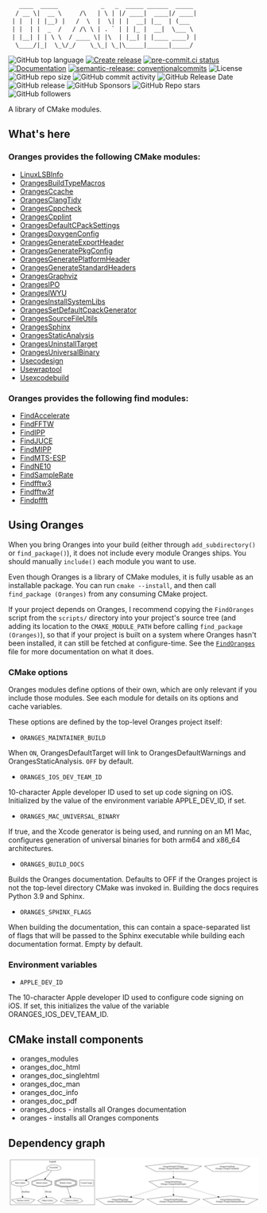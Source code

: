<!-- markdownlint-disable -->
<!-- editorconfig-checker-disable -->
```
   ____  _____            _   _  _____ ______  _____
  / __ \|  __ \     /\   | \ | |/ ____|  ____|/ ____|
 | |  | | |__) |   /  \  |  \| | |  __| |__  | (___
 | |  | |  _  /   / /\ \ | . ` | | |_ |  __|  \___ \
 | |__| | | \ \  / ____ \| |\  | |__| | |____ ____) |
  \____/|_|  \_\/_/    \_\_| \_|\_____|______|_____/
```

![GitHub top language](https://img.shields.io/github/languages/top/benthevining/Oranges)
[![Create release](https://github.com/benthevining/Oranges/actions/workflows/release.yml/badge.svg)](https://github.com/benthevining/Oranges/actions/workflows/release.yml)
[![pre-commit.ci status](https://results.pre-commit.ci/badge/github/benthevining/Oranges/main.svg)](https://results.pre-commit.ci/latest/github/benthevining/Oranges/main)
[![Documentation](https://readthedocs.org/projects/oranges/badge/?version=latest)](https://oranges.readthedocs.io/en/latest/?badge=latest)
[![semantic-release: conventionalcommits](https://img.shields.io/badge/semantic--release-conventionalcommits-e10079?logo=semantic-release)](https://github.com/semantic-release/semantic-release)
![License](https://img.shields.io/github/license/benthevining/Oranges)
![GitHub repo size](https://img.shields.io/github/repo-size/benthevining/Oranges)
![GitHub commit activity](https://img.shields.io/github/commit-activity/m/benthevining/Oranges)
![GitHub Release Date](https://img.shields.io/github/release-date/benthevining/Oranges)
![GitHub release](https://img.shields.io/github/v/release/benthevining/Oranges)
![GitHub Sponsors](https://img.shields.io/github/sponsors/benthevining?style=social)
![GitHub Repo stars](https://img.shields.io/github/stars/benthevining/Oranges?style=social)
![GitHub followers](https://img.shields.io/github/followers/benthevining?style=social)

A library of CMake modules.

## What's here

### Oranges provides the following CMake modules:

  * [LinuxLSBInfo](modules/general/LinuxLSBInfo.cmake)
  * [OrangesBuildTypeMacros](modules/general/OrangesBuildTypeMacros.cmake)
  * [OrangesCcache](modules/general/OrangesCcache.cmake)
  * [OrangesClangTidy](modules/static_analysis/OrangesClangTidy.cmake)
  * [OrangesCppcheck](modules/static_analysis/OrangesCppcheck.cmake)
  * [OrangesCpplint](modules/static_analysis/OrangesCpplint.cmake)
  * [OrangesDefaultCPackSettings](modules/installing/OrangesDefaultCPackSettings.cmake)
  * [OrangesDoxygenConfig](modules/documentation/OrangesDoxygenConfig.cmake)
  * [OrangesGenerateExportHeader](modules/code_generation/OrangesGenerateExportHeader.cmake)
  * [OrangesGeneratePkgConfig](modules/installing/OrangesGeneratePkgConfig.cmake)
  * [OrangesGeneratePlatformHeader](modules/code_generation/OrangesGeneratePlatformHeader.cmake)
  * [OrangesGenerateStandardHeaders](modules/code_generation/OrangesGenerateStandardHeaders.cmake)
  * [OrangesGraphviz](modules/documentation/OrangesGraphviz.cmake)
  * [OrangesIPO](modules/general/OrangesIPO.cmake)
  * [OrangesIWYU](modules/static_analysis/OrangesIWYU.cmake)
  * [OrangesInstallSystemLibs](modules/installing/OrangesInstallSystemLibs.cmake)
  * [OrangesSetDefaultCpackGenerator](modules/installing/OrangesSetDefaultCpackGenerator.cmake)
  * [OrangesSourceFileUtils](modules/general/OrangesSourceFileUtils.cmake)
  * [OrangesSphinx](modules/documentation/OrangesSphinx.cmake)
  * [OrangesStaticAnalysis](modules/static_analysis/OrangesStaticAnalysis.cmake)
  * [OrangesUninstallTarget](modules/installing/OrangesUninstallTarget.cmake)
  * [OrangesUniversalBinary](modules/general/OrangesUniversalBinary.cmake)
  * [Usecodesign](modules/code_signing/Usecodesign.cmake)
  * [Usewraptool](modules/code_signing/Usewraptool.cmake)
  * [Usexcodebuild](modules/general/Usexcodebuild.cmake)

### Oranges provides the following find modules:

  * [FindAccelerate](modules/finders/FindAccelerate.cmake)
  * [FindFFTW](modules/finders/FFTW/FindFFTW.cmake)
  * [FindIPP](modules/finders/FindIPP.cmake)
  * [FindJUCE](modules/finders/FindJUCE.cmake)
  * [FindMIPP](modules/finders/FindMIPP.cmake)
  * [FindMTS-ESP](modules/finders/FindMTS-ESP.cmake)
  * [FindNE10](modules/finders/FindNE10.cmake)
  * [FindSampleRate](modules/finders/FindSampleRate.cmake)
  * [Findfftw3](modules/finders/FFTW/Findfftw3.cmake)
  * [Findfftw3f](modules/finders/FFTW/Findfftw3f.cmake)
  * [Findpffft](modules/finders/Findpffft.cmake)

## Using Oranges

When you bring Oranges into your build (either through ``add_subdirectory()`` or ``find_package()``), it does not include every module Oranges ships. You should manually ``include()`` each module you want to use.

Even though Oranges is a library of CMake modules, it is fully usable as an installable package.
You can run ``cmake --install``, and then call ``find_package (Oranges)`` from any consuming CMake project.

If your project depends on Oranges, I recommend copying the ``FindOranges`` script from the ``scripts/`` directory into your project's source tree (and adding its location to the ``CMAKE_MODULE_PATH`` before calling ``find_package (Oranges)``), so that if your project is built on a system where Oranges hasn't been installed, it can still be fetched at configure-time.
See the [``FindOranges``](scripts/FindOranges.cmake) file for more documentation on what it does.

### CMake options

Oranges modules define options of their own, which are only relevant if you include those modules. See each module for details on its options and cache variables.

These options are defined by the top-level Oranges project itself:

* ``ORANGES_MAINTAINER_BUILD``

When ``ON``, OrangesDefaultTarget will link to OrangesDefaultWarnings and OrangesStaticAnalysis. ``OFF`` by default.

* ``ORANGES_IOS_DEV_TEAM_ID``

10-character Apple developer ID used to set up code signing on iOS. Initialized by the value of the environment variable APPLE_DEV_ID, if set.

* ``ORANGES_MAC_UNIVERSAL_BINARY``

If true, and the Xcode generator is being used, and running on an M1 Mac, configures generation of universal binaries for both arm64 and x86_64 architectures.

* ``ORANGES_BUILD_DOCS``

Builds the Oranges documentation. Defaults to OFF if the Oranges project is not the top-level directory CMake was invoked in. Building the docs requires Python 3.9 and Sphinx.

* ``ORANGES_SPHINX_FLAGS``

When building the documentation, this can contain a space-separated list of flags that will be passed to the Sphinx executable while building each documentation format.
Empty by default.

### Environment variables

* ``APPLE_DEV_ID``

The 10-character Apple developer ID used to configure code signing on iOS. If set, this initializes the value of the variable ORANGES_IOS_DEV_TEAM_ID.

## CMake install components
* oranges_modules
* oranges_doc_html
* oranges_doc_singlehtml
* oranges_doc_man
* oranges_doc_info
* oranges_doc_pdf
* oranges_docs - installs all Oranges documentation
* oranges - installs all Oranges components

## Dependency graph

<p align="center">
	<img src="https://github.com/benthevining/Oranges/blob/main/util/deps_graph.png" alt="Oranges dependency graph"/>
</p>
